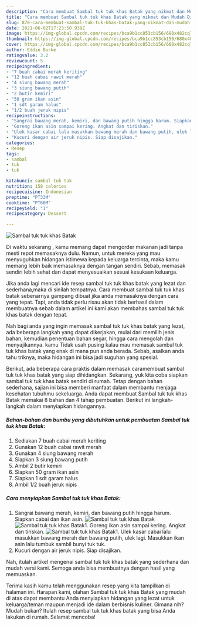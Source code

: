 ```yaml
---
description: "Cara membuat Sambal tuk tuk khas Batak yang nikmat dan Mudah Dibuat"
title: "Cara membuat Sambal tuk tuk khas Batak yang nikmat dan Mudah Dibuat"
slug: 870-cara-membuat-sambal-tuk-tuk-khas-batak-yang-nikmat-dan-mudah-dibuat
date: 2021-06-02T17:23:50.939Z
image: https://img-global.cpcdn.com/recipes/bca9b1cc853cb156/680x482cq70/sambal-tuk-tuk-khas-batak-foto-resep-utama.jpg
thumbnail: https://img-global.cpcdn.com/recipes/bca9b1cc853cb156/680x482cq70/sambal-tuk-tuk-khas-batak-foto-resep-utama.jpg
cover: https://img-global.cpcdn.com/recipes/bca9b1cc853cb156/680x482cq70/sambal-tuk-tuk-khas-batak-foto-resep-utama.jpg
author: Eddie Burke
ratingvalue: 3.2
reviewcount: 5
recipeingredient:
- "7 buah cabai merah keriting"
- "12 buah cabai rawit merah"
- "4 siung bawang merah"
- "3 siung bawang putih"
- "2 butir kemiri"
- "50 gram ikan asin"
- "1 sdt garam halus"
- "1/2 buah jeruk nipis"
recipeinstructions:
- "Sangrai bawang merah, kemiri, dan bawang putih hingga harum. Siapkan cabai dan ikan asin."
- "Goreng ikan asin sampai kering. Angkat dan tiriskan."
- "Ulek kasar cabai lalu masukkan bawang merah dan bawang putih, ulek lagi. Masukkan ikan asin lalu tumbuk sambil bunyi tuk tuk."
- "Kucuri dengan air jeruk nipis. Siap disajikan."
categories:
- Resep
tags:
- sambal
- tuk
- tuk

katakunci: sambal tuk tuk 
nutrition: 158 calories
recipecuisine: Indonesian
preptime: "PT33M"
cooktime: "PT60M"
recipeyield: "1"
recipecategory: Dessert

---
```



![Sambal tuk tuk khas Batak](https://img-global.cpcdn.com/recipes/bca9b1cc853cb156/680x482cq70/sambal-tuk-tuk-khas-batak-foto-resep-utama.jpg)

Di waktu  sekarang , kamu memang dapat mengorder makanan jadi tanpa mesti repot memasaknya dulu. Namun, untuk mereka yang mau menyuguhkan hidangan istimewa kepada keluarga tercinta, maka kamu memang lebih baik memasaknya dengan tangan sendiri. Sebab, memasak sendiri lebih sehat dan dapat menyesuaikan sesuai kesukaan keluarga.

Jika anda lagi mencari ide resep sambal tuk tuk khas batak yang lezat dan sederhana,maka di sinilah tempatnya. Cara membuat sambal tuk tuk khas batak  sebenarnya gampang dibuat jika anda memasaknya dengan cara yang tepat. Tapi, anda tidak perlu risau akan tidak berhasil dalam membuatnya 
sebab dalam artikel ini kami akan membahas sambal tuk tuk khas batak dengan tepat.  



Nah bagi anda yang ingin memasak sambal tuk tuk khas batak yang lezat, ada beberapa langkah yang dapat dikerjakan, mulai dari memilih jenis bahan, kemudian penentuan bahan segar, hingga cara mengolah dan menyajikannya. kamu Tidak usah pusing kalau mau memasak sambal tuk tuk khas batak yang enak di mana pun anda berada. Sebab, asalkan anda  tahu triknya, maka hidangan ini bisa jadi suguhan yang spesial.

Berikut, ada beberapa cara praktis  dalam memasak caramembuat sambal tuk tuk khas batak yang siap dihidangkan. Sekarang, yuk kita coba siapkan sambal tuk tuk khas batak sendiri di rumah. Tetap dengan bahan sederhana, sajian ini bisa memberi manfaat dalam membantu menjaga kesehatan tubuhmu sekeluarga. Anda dapat membuat Sambal tuk tuk khas Batak memakai 8 bahan dan 4 tahap pembuatan. Berikut ini langkah-langkah dalam menyiapkan hidangannya.

<!--inarticleads1-->

##### Bahan-bahan dan bumbu yang dibutuhkan untuk pembuatan Sambal tuk tuk khas Batak:

1. Sediakan 7 buah cabai merah keriting
1. Gunakan 12 buah cabai rawit merah
1. Gunakan 4 siung bawang merah
1. Siapkan 3 siung bawang putih
1. Ambil 2 butir kemiri
1. Siapkan 50 gram ikan asin
1. Siapkan 1 sdt garam halus
1. Ambil 1/2 buah jeruk nipis




<!--inarticleads2-->

##### Cara menyiapkan Sambal tuk tuk khas Batak:

1. Sangrai bawang merah, kemiri, dan bawang putih hingga harum. Siapkan cabai dan ikan asin.
<img src="https://img-global.cpcdn.com/steps/a9ca53119c88d504/160x128cq70/sambal-tuk-tuk-khas-batak-langkah-memasak-1-foto.jpg" alt="Sambal tuk tuk khas Batak"><img src="https://img-global.cpcdn.com/steps/ccaabb9cd9c73e7c/160x128cq70/sambal-tuk-tuk-khas-batak-langkah-memasak-1-foto.jpg" alt="Sambal tuk tuk khas Batak">1. Goreng ikan asin sampai kering. Angkat dan tiriskan.
<img src="https://img-global.cpcdn.com/steps/1f2ccb8f5a9f9a29/160x128cq70/sambal-tuk-tuk-khas-batak-langkah-memasak-2-foto.jpg" alt="Sambal tuk tuk khas Batak">1. Ulek kasar cabai lalu masukkan bawang merah dan bawang putih, ulek lagi. Masukkan ikan asin lalu tumbuk sambil bunyi tuk tuk.
1. Kucuri dengan air jeruk nipis. Siap disajikan.




Nah, itulah artikel mengenai  sambal tuk tuk khas batak  yang sederhana dan mudah versi kami. Semoga anda bisa membuatnya dengan hasil yang memuaskan. 

Terima kasih kamu telah menggunakan resep yang kita tampilkan di halaman ini. Harapan kami, olahan  Sambal tuk tuk khas Batak yang mudah di atas dapat membantu Anda menyiapkan hidangan yang lezat untuk keluarga/teman maupun menjadi ide dalam berbisnis kuliner. Gimana nih? Mudah bukan? Itulah resep sambal tuk tuk khas batak yang bisa Anda lakukan di rumah. Selamat mencoba!

